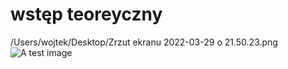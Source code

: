 # wstęp teoreyczny
/Users/wojtek/Desktop/Zrzut ekranu 2022-03-29 o 21.50.23.png
![A test image](image.png)
